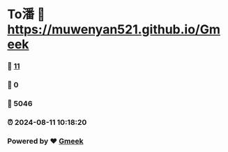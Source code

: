 # To潘 :link: https://muwenyan521.github.io/Gmeek 
### :page_facing_up: [11](https://muwenyan521.github.io/Gmeek/tag.html) 
### :speech_balloon: 0 
### :hibiscus: 5046 
### :alarm_clock: 2024-08-11 10:18:20 
### Powered by :heart: [Gmeek](https://github.com/Meekdai/Gmeek)
